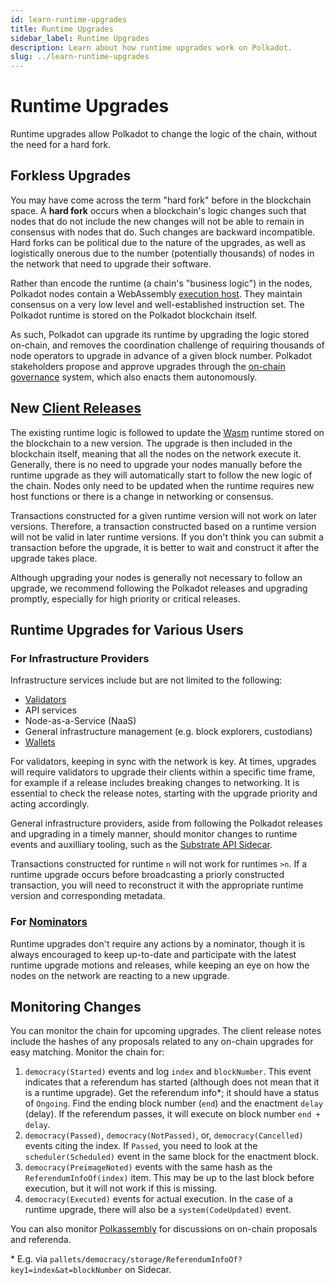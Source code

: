 ```yaml
---
id: learn-runtime-upgrades
title: Runtime Upgrades
sidebar_label: Runtime Upgrades
description: Learn about how runtime upgrades work on Polkadot.
slug: ../learn-runtime-upgrades
---
```


# Runtime Upgrades

Runtime upgrades allow Polkadot to change the logic of the chain, without the need for a hard fork.

## Forkless Upgrades

You may have come across the term "hard fork" before in the blockchain space. A **hard fork** occurs
when a blockchain's logic changes such that nodes that do not include the new changes will not be
able to remain in consensus with nodes that do. Such changes are backward incompatible. Hard forks
can be political due to the nature of the upgrades, as well as logistically onerous due to the
number (potentially thousands) of nodes in the network that need to upgrade their software.

Rather than encode the runtime (a chain's "business logic") in the nodes, Polkadot nodes contain a
WebAssembly [execution host](learn-polkadot-host). They maintain consensus on a very low level and
well-established instruction set. The Polkadot runtime is stored on the Polkadot blockchain itself.

As such, Polkadot can upgrade its runtime by upgrading the logic stored on-chain, and removes the
coordination challenge of requiring thousands of node operators to upgrade in advance of a given
block number. Polkadot stakeholders propose and approve upgrades through the
[on-chain governance](learn-governance.md) system, which also enacts them autonomously.

## New [Client Releases](https://github.com/paritytech/polkadot/releases)

The existing runtime logic is followed to update the [Wasm](learn-wasm.md) runtime stored on the
blockchain to a new version. The upgrade is then included in the blockchain itself, meaning that all
the nodes on the network execute it. Generally, there is no need to upgrade your nodes manually
before the runtime upgrade as they will automatically start to follow the new logic of the chain.
Nodes only need to be updated when the runtime requires new host functions or there is a change in
networking or consensus.

Transactions constructed for a given runtime version will not work on later versions. Therefore, a
transaction constructed based on a runtime version will not be valid in later runtime versions. If
you don't think you can submit a transaction before the upgrade, it is better to wait and construct
it after the upgrade takes place.

Although upgrading your nodes is generally not necessary to follow an upgrade, we recommend
following the Polkadot releases and upgrading promptly, especially for high priority or critical
releases.

## Runtime Upgrades for Various Users

### For Infrastructure Providers

Infrastructure services include but are not limited to the following:

- [Validators](../maintain/maintain-guides-how-to-upgrade.md)
- API services
- Node-as-a-Service (NaaS)
- General infrastructure management (e.g. block explorers, custodians)
- [Wallets](../build/build-wallets.md)

For validators, keeping in sync with the network is key. At times, upgrades will require validators
to upgrade their clients within a specific time frame, for example if a release includes breaking
changes to networking. It is essential to check the release notes, starting with the upgrade
priority and acting accordingly.

General infrastructure providers, aside from following the Polkadot releases and upgrading in a
timely manner, should monitor changes to runtime events and auxilliary tooling, such as the
[Substrate API Sidecar](https://github.com/paritytech/substrate-api-sidecar).

Transactions constructed for runtime `n` will not work for runtimes `>n`. If a runtime upgrade
occurs before broadcasting a priorly constructed transaction, you will need to reconstruct it with
the appropriate runtime version and corresponding metadata.

### For [Nominators](../maintain/maintain-guides-how-to-nominate-polkadot.md)

Runtime upgrades don't require any actions by a nominator, though it is always encouraged to keep
up-to-date and participate with the latest runtime upgrade motions and releases, while keeping an
eye on how the nodes on the network are reacting to a new upgrade.

## Monitoring Changes

You can monitor the chain for upcoming upgrades. The client release notes include the hashes of any
proposals related to any on-chain upgrades for easy matching. Monitor the chain for:

1. `democracy(Started)` events and log `index` and `blockNumber`. This event indicates that a
   referendum has started (although does not mean that it is a runtime upgrade). Get the referendum
   info\*; it should have a status of `Ongoing`. Find the ending block number (`end`) and the
   enactment `delay` (delay). If the referendum passes, it will execute on block number `end +
   delay`.
2. `democracy(Passed)`, `democracy(NotPassed)`, or, `democracy(Cancelled)` events citing the index.
   If `Passed`, you need to look at the `scheduler(Scheduled)` event in the same block for the
   enactment block.
3. `democracy(PreimageNoted)` events with the same hash as the `ReferendumInfoOf(index)` item. This
   may be up to the last block before execution, but it will not work if this is missing.
4. `democracy(Executed)` events for actual execution. In the case of a runtime upgrade, there will
   also be a `system(CodeUpdated)` event.

You can also monitor [Polkassembly](https://polkadot.polkassembly.io/) for discussions on on-chain
proposals and referenda.

\* E.g. via `pallets/democracy/storage/ReferendumInfoOf?key1=index&at=blockNumber` on Sidecar.
